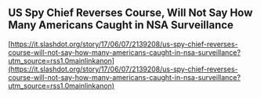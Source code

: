 ## US Spy Chief Reverses Course, Will Not Say How Many Americans Caught in NSA Surveillance
  
  [https://it.slashdot.org/story/17/06/07/2139208/us-spy-chief-reverses-course-will-not-say-how-many-americans-caught-in-nsa-surveillance?utm_source=rss1.0mainlinkanon](https://it.slashdot.org/story/17/06/07/2139208/us-spy-chief-reverses-course-will-not-say-how-many-americans-caught-in-nsa-surveillance?utm_source=rss1.0mainlinkanon)